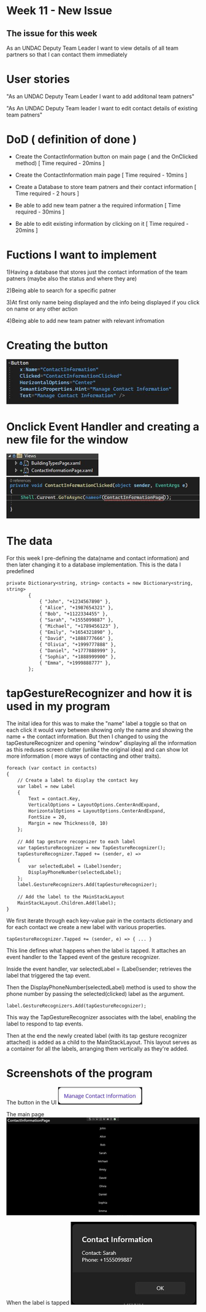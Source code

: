 # Week 11 - New Issue

## The issue for this week
As an UNDAC Deputy Team Leader I want to view details of all team partners so that I can contact them immediately 

# User stories
"As an UNDAC Deputy Team Leader I want to add additonal team patners"

"As An UNDAC Deputy Team leader I want to edit contact details of existing team patners"

# DoD  ( definition of done )
- Create the ContactInformation button on main page ( and the OnClicked method) [ Time required - 20mins ]

- Create the ContactInformation main page [ Time required - 10mins ]

- Create a Database to store team patners and their contact information [ Time required - 2 hours ]

- Be able to add new team patner a the required information [ Time required - 30mins ]

- Be able to edit existing information by clicking on it [ Time required - 20mins ]


# Fuctions I want to implement
1)Having a database that stores just the contact information of the team patners (maybe also the status and where they are)

2)Being able to search for a specific patner

3)At first only name being displayed and the info being displayed if you click on name or any other action

4)Being able to add new team patner with relevant infromation

# Creating the button 
![buttonMake](images/buttonMake.jpg)

# Onclick Event Handler and creating a new file for the window
![page](images/page1.jpg)
![onClick](images/onClick.jpg)

# The data
For this week I pre-defining the data(name and contact information) and then later changing it to a database implementation. This is the data I predefined 
```
private Dictionary<string, string> contacts = new Dictionary<string, string>
        {
            { "John", "+1234567890" },
            { "Alice", "+1987654321" },
            { "Bob", "+1122334455" },
            { "Sarah", "+1555099887" },
            { "Michael", "+1789456123" },
            { "Emily", "+1654321890" },
            { "David", "+1888777666" },
            { "Olivia", "+1999777888" },
            { "Daniel", "+1777888999" },
            { "Sophia", "+1888999900" },
            { "Emma", "+1999888777" },
        };
```

# tapGestureRecognizer and how it is used in my program 
The inital idea for this was to make the "name" label a toggle so that on each click it would vary between showing only the name and showing the name + the contact information. But then I changed to using the tapGestureRecognizer
and opening "window" displaying all the information as this reduses screen clutter (unlike the original idea) and can show lot more information ( more ways of contacting and other traits).
```
foreach (var contact in contacts)
{
    // Create a label to display the contact key
    var label = new Label
    {
        Text = contact.Key,
        VerticalOptions = LayoutOptions.CenterAndExpand,
        HorizontalOptions = LayoutOptions.CenterAndExpand,
        FontSize = 20,
        Margin = new Thickness(0, 10)
    };

    // Add tap gesture recognizer to each label
    var tapGestureRecognizer = new TapGestureRecognizer();
    tapGestureRecognizer.Tapped += (sender, e) =>
    {
        var selectedLabel = (Label)sender;
        DisplayPhoneNumber(selectedLabel);
    };
    label.GestureRecognizers.Add(tapGestureRecognizer);

    // Add the label to the MainStackLayout
    MainStackLayout.Children.Add(label);
}

```
We first iterate through each key-value pair in the contacts dictionary and for each contact we create a new label with various properties.

```
tapGestureRecognizer.Tapped += (sender, e) => { ... }
```
This line defines what happens when the label is tapped. It attaches an event handler to the Tapped event of the gesture recognizer.

Inside the event handler, var selectedLabel = (Label)sender; retrieves the label that triggered the tap event.

Then the DisplayPhoneNumber(selectedLabel) method is used to show the phone number by passing the selected(clicked) label as the argument.
```
label.GestureRecognizers.Add(tapGestureRecognizer);
```
This way the TapGestureRecognizer associates with the label, enabling the label to respond to tap events.

Then at the end the newly created label (with its tap gesture recognizer attached) is added as a child to the MainStackLayout. This layout serves as a container for all the labels, arranging them vertically as they're added.

# Screenshots of the program 

The button in the UI
![buttonUI](images/buttonUI.jpg)

The main page
![mainP](images/cipPage.jpg)

When the label is tapped
![tap](images/tapG.jpg)